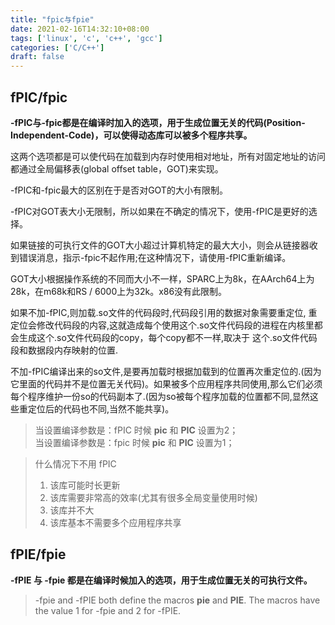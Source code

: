 ```yaml
---
title: "fpic与fpie"
date: 2021-02-16T14:32:10+08:00
tags: ['linux', 'c', 'c++', 'gcc']
categories: ['C/C++']
draft: false
---
```


## fPIC/fpic

**-fPIC与-fpic都是在编译时加入的选项，用于生成位置无关的代码(Position-Independent-Code)，可以使得动态库可以被多个程序共享。**

这两个选项都是可以使代码在加载到内存时使用相对地址，所有对固定地址的访问都通过全局偏移表(global offset table，GOT)来实现。

-fPIC和-fpic最大的区别在于是否对GOT的大小有限制。

-fPIC对GOT表大小无限制，所以如果在不确定的情况下，使用-fPIC是更好的选择。

如果链接的可执行文件的GOT大小超过计算机特定的最大大小，则会从链接器收到错误消息，指示-fpic不起作用;在这种情况下，请使用-fPIC重新编译。

GOT大小根据操作系统的不同而大小不一样，SPARC上为8k，在AArch64上为28k，在m68k和RS / 6000上为32k。x86没有此限制。

如果不加-fPIC,则加载.so文件的代码段时,代码段引用的数据对象需要重定位, 重定位会修改代码段的内容,这就造成每个使用这个.so文件代码段的进程在内核里都会生成这个.so文件代码段的copy，每个copy都不一样,取决于 这个.so文件代码段和数据段内存映射的位置.

不加-fPIC编译出来的so文件,是要再加载时根据加载到的位置再次重定位的.(因为它里面的代码并不是位置无关代码)。如果被多个应用程序共同使用,那么它们必须每个程序维护一份so的代码副本了.(因为so被每个程序加载的位置都不同,显然这些重定位后的代码也不同,当然不能共享)。

> 当设置编译参数是：fPIC 时候 __pic__ 和 __PIC__ 设置为2；
> <br/>
> 当设置编译参数是：fpic 时候 __pic__ 和 __PIC__ 设置为1；

> 什么情况下不用 fPIC
>   1. 该库可能时长更新
>   2. 该库需要非常高的效率(尤其有很多全局变量使用时候)
>   3. 该库并不大
>   4. 该库基本不需要多个应用程序共享


## fPIE/fpie

**-fPIE 与 -fpie 都是在编译时候加入的选项，用于生成位置无关的可执行文件。**

> -fpie and -fPIE both define the macros __pie__ and __PIE__. The macros have the value 1 for -fpie and 2 for -fPIE.

